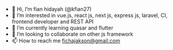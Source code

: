 - 👋 Hi, I’m fian hidayah (@kfian27)
- 👀 I’m interested in vue.js, react js, next js, express js, laravel, CI, frontend developer and REST API
- 🌱 I’m currently learning quasar and flutter
- 💞️ I’m looking to collaborate on other js framework
- 📫 How to reach me fichajakson@gmail.com

<!---
kfian27/kfian27 is a ✨ special ✨ repository because its `README.md` (this file) appears on your GitHub profile.
You can click the Preview link to take a look at your changes.
--->
